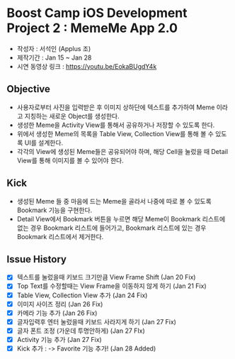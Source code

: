 # Boost Camp iOS Development Project 2 : MemeMe App 2.0
* 작성자 : 서석인 (Applus 조)
* 제작기간 : Jan 15 ~ Jan 28
* 시연 동영상 링크 : https://youtu.be/EokaBUgdY4k

## Objective
* 사용자로부터 사진을 입력받은 후 이미지 상하단에 텍스트를 추가하여 Meme 이라고 지칭하는 새로운 Object를 생성한다.
* 생성한 Meme을 Activity View를 통해서 공유하거나 저장할 수 있도록 한다.
* 위에서 생성한 Meme의 목록을 Table View, Collection View를 통해 볼 수 있도록 UI를 설계한다.
* 각각의 View에 생성된 Meme들은 공유되어야 하며, 해당 Cell을 눌렀을 때 Detail View를 통해 이미지를 볼 수 있어야 한다.

## Kick
* 생성된 Meme 들 중 마음에 드는 Meme을 골라서 나중에 따로 볼 수 있도록 Bookmark 기능을 구현한다.
* Detail View에서 Bookmark 버튼을 누르면 해당 Meme이 Bookmark 리스트에 없는 경우 Bookmark 리스트에 들어가고, Bookmark 리스트에 있는 경우 Bookmark 리스트에서 제거한다.

## Issue History
- [x] 텍스트를 눌렀을때 키보드 크기만큼 View Frame Shift (Jan 20 Fix)
- [x] Top Text를 수정할때는 View Frame을 이동하지 않게 하기 (Jan 21 Fix)
- [x] Table View, Collection View 추가 (Jan 24 Fix)
- [x] 이미지 사이즈 정리 (Jan 26 Fix)
- [x] 카메라 기능 추가 (Jan 26 Fix)
- [x] 글자입력후 엔터 눌렀을때 키보드 사라지게 하기 (Jan 27 Fix)
- [x] 글자 폰트 조정 (가운데 투명안하게) (Jan 27 FIx)
- [x] Activity 기능 추가 (Jan 27 Fix)
- [x] Kick 추가 : -> Favorite 기능 추가! (Jan 28 Added)
